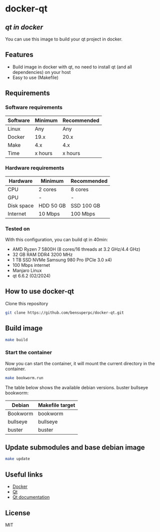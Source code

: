 # docker-qt

## _qt in docker_

You can use this image to build your qt project in docker.

## Features

- Build image in docker with qt, no need to install qt (and all dependencies) on your host
- Easy to use (Makefile)

## Requirements

### Software requirements

| Software | Minimum | Recommended |
| ------ | ------ | ------ |
| Linux | Any | Any |
| Docker | 19.x | 20.x |
| Make | 4.x | 4.x |
| Time | x hours | x hours |

### Hardware requirements

| Hardware | Minimum | Recommended |
| ------ | ------ | ------ |
| CPU | 2 cores | 8 cores |
| GPU | - | - |
| Disk space | HDD 50 GB | SSD 100 GB |
| Internet | 10 Mbps | 100 Mbps |

### Tested on

With this configuration, you can build qt in 40min:

- AMD Ryzen 7 5800H (8 cores/16 threads at 3.2 GHz/4.4 GHz)
- 32 GB RAM DDR4 3200 MHz
- 1 TB SSD NVMe Samsung 980 Pro (PCIe 3.0 x4)
- 100 Mbps internet
- Manjaro Linux
- qt 6.6.2 (02/2024)

## How to use docker-qt

Clone this repository

```bash
git clone https://github.com/bensuperpc/docker-qt.git
```

## Build image

```bash
make build
```

### Start the container

Now you can start the container, it will mount the current directory in the container.

```bash
make bookworm.run
```

The table below shows the available debian versions.
buster bullseye bookworm:

| Debian | Makefile target |
| ------ | ------ |
| Bookworm | bookworm |
| bullseye | bullseye |
| buster | buster |

## Update submodules and base debian image

```bash
make update
```

## Useful links

- [Docker](https://www.docker.com/)
- [Qt](https://www.qt.io/)
- [Qt documentation](https://doc.qt.io/)

## License

MIT
